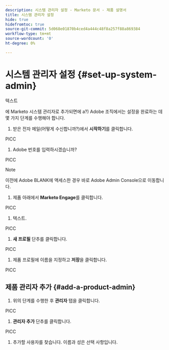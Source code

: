 ```yaml
---
description: 시스템 관리자 설정 - Marketo 문서 - 제품 설명서
title: 시스템 관리자 설정
hide: true
hidefromtoc: true
source-git-commit: 5d068e01870b4ced4a444c48f8a257f88a869384
workflow-type: tm+mt
source-wordcount: '0'
ht-degree: 0%

---
```


# 시스템 관리자 설정 {#set-up-system-admin}

텍스트

에 Marketo 시스템 관리자로 추가되면에 a?) Adobe 조직에서는 설정을 완료하는 데 몇 가지 단계를 수행해야 합니다.

1. 받은 전자 메일(어떻게 수신합니까?)에서 **시작하기**&#x200B;를 클릭합니다.

PICC

1. Adobe 번호를 입력하시겠습니까?

PICC

>[!NOTE]
>
>이전에 Adobe BLANK에 액세스한 경우 바로 Adobe Admin Console으로 이동합니다.

1. 제품 아래에서 **Marketo Engage**&#x200B;를 클릭합니다.

PICC

1. 텍스트.

PICC

1. **새 프로필** 단추를 클릭합니다.

PICC

1. 제품 프로필에 이름을 지정하고 **저장**&#x200B;을 클릭합니다.

PICC

## 제품 관리자 추가 {#add-a-product-admin}

1. 위의 단계를 수행한 후 **관리자** 탭을 클릭합니다.

PICC

1. **관리자 추가** 단추를 클릭합니다.

PICC

1. 추가할 사용자를 찾습니다. 이름과 성은 선택 사항입니다.